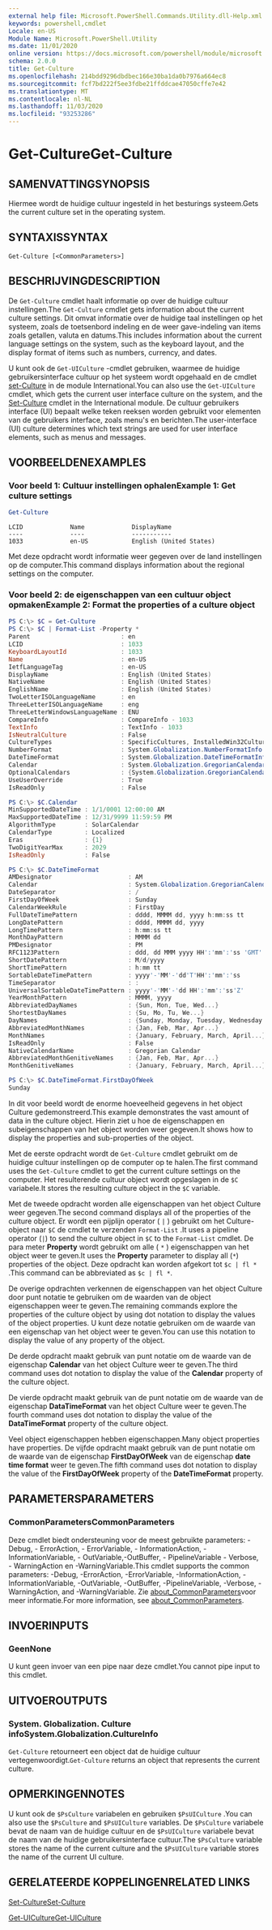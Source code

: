 ```yaml
---
external help file: Microsoft.PowerShell.Commands.Utility.dll-Help.xml
keywords: powershell,cmdlet
Locale: en-US
Module Name: Microsoft.PowerShell.Utility
ms.date: 11/01/2020
online version: https://docs.microsoft.com/powershell/module/microsoft.powershell.utility/get-culture?view=powershell-5.1&WT.mc_id=ps-gethelp
schema: 2.0.0
title: Get-Culture
ms.openlocfilehash: 214bdd9296dbdbec166e30ba1da0b7976a664ec8
ms.sourcegitcommit: fcf7bd222f5ee3fdbe21ffddcae47050cffe7e42
ms.translationtype: MT
ms.contentlocale: nl-NL
ms.lasthandoff: 11/03/2020
ms.locfileid: "93253286"
---
```

# <span data-ttu-id="17e4e-103">Get-Culture</span><span class="sxs-lookup"><span data-stu-id="17e4e-103">Get-Culture</span></span>

## <span data-ttu-id="17e4e-104">SAMENVATTING</span><span class="sxs-lookup"><span data-stu-id="17e4e-104">SYNOPSIS</span></span>
<span data-ttu-id="17e4e-105">Hiermee wordt de huidige cultuur ingesteld in het besturings systeem.</span><span class="sxs-lookup"><span data-stu-id="17e4e-105">Gets the current culture set in the operating system.</span></span>

## <span data-ttu-id="17e4e-106">SYNTAXIS</span><span class="sxs-lookup"><span data-stu-id="17e4e-106">SYNTAX</span></span>

```
Get-Culture [<CommonParameters>]
```

## <span data-ttu-id="17e4e-107">BESCHRIJVING</span><span class="sxs-lookup"><span data-stu-id="17e4e-107">DESCRIPTION</span></span>

<span data-ttu-id="17e4e-108">De `Get-Culture` cmdlet haalt informatie op over de huidige cultuur instellingen.</span><span class="sxs-lookup"><span data-stu-id="17e4e-108">The `Get-Culture` cmdlet gets information about the current culture settings.</span></span> <span data-ttu-id="17e4e-109">Dit omvat informatie over de huidige taal instellingen op het systeem, zoals de toetsenbord indeling en de weer gave-indeling van items zoals getallen, valuta en datums.</span><span class="sxs-lookup"><span data-stu-id="17e4e-109">This includes information about the current language settings on the system, such as the keyboard layout, and the display format of items such as numbers, currency, and dates.</span></span>

<span data-ttu-id="17e4e-110">U kunt ook de `Get-UICulture` -cmdlet gebruiken, waarmee de huidige gebruikersinterface cultuur op het systeem wordt opgehaald en de cmdlet [set-Culture](/powershell/module/international/set-culture) in de module International.</span><span class="sxs-lookup"><span data-stu-id="17e4e-110">You can also use the `Get-UICulture` cmdlet, which gets the current user interface culture on the system, and the [Set-Culture](/powershell/module/international/set-culture) cmdlet in the International module.</span></span> <span data-ttu-id="17e4e-111">De cultuur gebruikers interface (UI) bepaalt welke teken reeksen worden gebruikt voor elementen van de gebruikers interface, zoals menu's en berichten.</span><span class="sxs-lookup"><span data-stu-id="17e4e-111">The user-interface (UI) culture determines which text strings are used for user interface elements, such as menus and messages.</span></span>

## <span data-ttu-id="17e4e-112">VOORBEELDEN</span><span class="sxs-lookup"><span data-stu-id="17e4e-112">EXAMPLES</span></span>

### <span data-ttu-id="17e4e-113">Voor beeld 1: Cultuur instellingen ophalen</span><span class="sxs-lookup"><span data-stu-id="17e4e-113">Example 1: Get culture settings</span></span>

```powershell
Get-Culture
```

```Output
LCID             Name             DisplayName
----             ----             -----------
1033             en-US            English (United States)
```

<span data-ttu-id="17e4e-114">Met deze opdracht wordt informatie weer gegeven over de land instellingen op de computer.</span><span class="sxs-lookup"><span data-stu-id="17e4e-114">This command displays information about the regional settings on the computer.</span></span>

### <span data-ttu-id="17e4e-115">Voor beeld 2: de eigenschappen van een cultuur object opmaken</span><span class="sxs-lookup"><span data-stu-id="17e4e-115">Example 2: Format the properties of a culture object</span></span>

```powershell
PS C:\> $C = Get-Culture
PS C:\> $C | Format-List -Property *
Parent                         : en
LCID                           : 1033
KeyboardLayoutId               : 1033
Name                           : en-US
IetfLanguageTag                : en-US
DisplayName                    : English (United States)
NativeName                     : English (United States)
EnglishName                    : English (United States)
TwoLetterISOLanguageName       : en
ThreeLetterISOLanguageName     : eng
ThreeLetterWindowsLanguageName : ENU
CompareInfo                    : CompareInfo - 1033
TextInfo                       : TextInfo - 1033
IsNeutralCulture               : False
CultureTypes                   : SpecificCultures, InstalledWin32Cultures, FrameworkCultures
NumberFormat                   : System.Globalization.NumberFormatInfo
DateTimeFormat                 : System.Globalization.DateTimeFormatInfo
Calendar                       : System.Globalization.GregorianCalendar
OptionalCalendars              : {System.Globalization.GregorianCalendar, System.Globalization.GregorianCalendar}
UseUserOverride                : True
IsReadOnly                     : False

PS C:\> $C.Calendar
MinSupportedDateTime : 1/1/0001 12:00:00 AM
MaxSupportedDateTime : 12/31/9999 11:59:59 PM
AlgorithmType        : SolarCalendar
CalendarType         : Localized
Eras                 : {1}
TwoDigitYearMax      : 2029
IsReadOnly           : False

PS C:\> $C.DateTimeFormat
AMDesignator                     : AM
Calendar                         : System.Globalization.GregorianCalendar
DateSeparator                    : /
FirstDayOfWeek                   : Sunday
CalendarWeekRule                 : FirstDay
FullDateTimePattern              : dddd, MMMM dd, yyyy h:mm:ss tt
LongDatePattern                  : dddd, MMMM dd, yyyy
LongTimePattern                  : h:mm:ss tt
MonthDayPattern                  : MMMM dd
PMDesignator                     : PM
RFC1123Pattern                   : ddd, dd MMM yyyy HH':'mm':'ss 'GMT'
ShortDatePattern                 : M/d/yyyy
ShortTimePattern                 : h:mm tt
SortableDateTimePattern          : yyyy'-'MM'-'dd'T'HH':'mm':'ss
TimeSeparator                    : :
UniversalSortableDateTimePattern : yyyy'-'MM'-'dd HH':'mm':'ss'Z'
YearMonthPattern                 : MMMM, yyyy
AbbreviatedDayNames              : {Sun, Mon, Tue, Wed...}
ShortestDayNames                 : {Su, Mo, Tu, We...}
DayNames                         : {Sunday, Monday, Tuesday, Wednesday...}
AbbreviatedMonthNames            : {Jan, Feb, Mar, Apr...}
MonthNames                       : {January, February, March, April...}
IsReadOnly                       : False
NativeCalendarName               : Gregorian Calendar
AbbreviatedMonthGenitiveNames    : {Jan, Feb, Mar, Apr...}
MonthGenitiveNames               : {January, February, March, April...}

PS C:\> $C.DateTimeFormat.FirstDayOfWeek
Sunday
```

<span data-ttu-id="17e4e-116">In dit voor beeld wordt de enorme hoeveelheid gegevens in het object Culture gedemonstreerd.</span><span class="sxs-lookup"><span data-stu-id="17e4e-116">This example demonstrates the vast amount of data in the culture object.</span></span> <span data-ttu-id="17e4e-117">Hierin ziet u hoe de eigenschappen en subeigenschappen van het object worden weer gegeven.</span><span class="sxs-lookup"><span data-stu-id="17e4e-117">It shows how to display the properties and sub-properties of the object.</span></span>

<span data-ttu-id="17e4e-118">Met de eerste opdracht wordt de `Get-Culture` cmdlet gebruikt om de huidige cultuur instellingen op de computer op te halen.</span><span class="sxs-lookup"><span data-stu-id="17e4e-118">The first command uses the `Get-Culture` cmdlet to get the current culture settings on the computer.</span></span>
<span data-ttu-id="17e4e-119">Het resulterende cultuur object wordt opgeslagen in de `$C` variabele.</span><span class="sxs-lookup"><span data-stu-id="17e4e-119">It stores the resulting culture object in the `$C` variable.</span></span>

<span data-ttu-id="17e4e-120">Met de tweede opdracht worden alle eigenschappen van het object Culture weer gegeven.</span><span class="sxs-lookup"><span data-stu-id="17e4e-120">The second command displays all of the properties of the culture object.</span></span> <span data-ttu-id="17e4e-121">Er wordt een pijplijn operator ( `|` ) gebruikt om het Culture-object naar `$C` de cmdlet te verzenden `Format-List` .</span><span class="sxs-lookup"><span data-stu-id="17e4e-121">It uses a pipeline operator (`|`) to send the culture object in `$C` to the `Format-List` cmdlet.</span></span> <span data-ttu-id="17e4e-122">De para meter **Property** wordt gebruikt om alle ( `*` ) eigenschappen van het object weer te geven.</span><span class="sxs-lookup"><span data-stu-id="17e4e-122">It uses the **Property** parameter to display all (`*`) properties of the object.</span></span> <span data-ttu-id="17e4e-123">Deze opdracht kan worden afgekort tot `$c | fl *` .</span><span class="sxs-lookup"><span data-stu-id="17e4e-123">This command can be abbreviated as `$c | fl *`.</span></span>

<span data-ttu-id="17e4e-124">De overige opdrachten verkennen de eigenschappen van het object Culture door punt notatie te gebruiken om de waarden van de object eigenschappen weer te geven.</span><span class="sxs-lookup"><span data-stu-id="17e4e-124">The remaining commands explore the properties of the culture object by using dot notation to display the values of the object properties.</span></span> <span data-ttu-id="17e4e-125">U kunt deze notatie gebruiken om de waarde van een eigenschap van het object weer te geven.</span><span class="sxs-lookup"><span data-stu-id="17e4e-125">You can use this notation to display the value of any property of the object.</span></span>

<span data-ttu-id="17e4e-126">De derde opdracht maakt gebruik van punt notatie om de waarde van de eigenschap **Calendar** van het object Culture weer te geven.</span><span class="sxs-lookup"><span data-stu-id="17e4e-126">The third command uses dot notation to display the value of the **Calendar** property of the culture object.</span></span>

<span data-ttu-id="17e4e-127">De vierde opdracht maakt gebruik van de punt notatie om de waarde van de eigenschap **DataTimeFormat** van het object Culture weer te geven.</span><span class="sxs-lookup"><span data-stu-id="17e4e-127">The fourth command uses dot notation to display the value of the **DataTimeFormat** property of the culture object.</span></span>

<span data-ttu-id="17e4e-128">Veel object eigenschappen hebben eigenschappen.</span><span class="sxs-lookup"><span data-stu-id="17e4e-128">Many object properties have properties.</span></span> <span data-ttu-id="17e4e-129">De vijfde opdracht maakt gebruik van de punt notatie om de waarde van de eigenschap **FirstDayOfWeek** van de eigenschap **date time format** weer te geven.</span><span class="sxs-lookup"><span data-stu-id="17e4e-129">The fifth command uses dot notation to display the value of the **FirstDayOfWeek** property of the **DateTimeFormat** property.</span></span>

## <span data-ttu-id="17e4e-130">PARAMETERS</span><span class="sxs-lookup"><span data-stu-id="17e4e-130">PARAMETERS</span></span>

### <span data-ttu-id="17e4e-131">CommonParameters</span><span class="sxs-lookup"><span data-stu-id="17e4e-131">CommonParameters</span></span>

<span data-ttu-id="17e4e-132">Deze cmdlet biedt ondersteuning voor de meest gebruikte parameters: -Debug, - ErrorAction, - ErrorVariable, - InformationAction, -InformationVariable, - OutVariable,-OutBuffer, - PipelineVariable - Verbose, - WarningAction en -WarningVariable.</span><span class="sxs-lookup"><span data-stu-id="17e4e-132">This cmdlet supports the common parameters: -Debug, -ErrorAction, -ErrorVariable, -InformationAction, -InformationVariable, -OutVariable, -OutBuffer, -PipelineVariable, -Verbose, -WarningAction, and -WarningVariable.</span></span> <span data-ttu-id="17e4e-133">Zie [about_CommonParameters](https://go.microsoft.com/fwlink/?LinkID=113216)voor meer informatie.</span><span class="sxs-lookup"><span data-stu-id="17e4e-133">For more information, see [about_CommonParameters](https://go.microsoft.com/fwlink/?LinkID=113216).</span></span>

## <span data-ttu-id="17e4e-134">INVOER</span><span class="sxs-lookup"><span data-stu-id="17e4e-134">INPUTS</span></span>

### <span data-ttu-id="17e4e-135">Geen</span><span class="sxs-lookup"><span data-stu-id="17e4e-135">None</span></span>

<span data-ttu-id="17e4e-136">U kunt geen invoer van een pipe naar deze cmdlet.</span><span class="sxs-lookup"><span data-stu-id="17e4e-136">You cannot pipe input to this cmdlet.</span></span>

## <span data-ttu-id="17e4e-137">UITVOER</span><span class="sxs-lookup"><span data-stu-id="17e4e-137">OUTPUTS</span></span>

### <span data-ttu-id="17e4e-138">System. Globalization. Culture info</span><span class="sxs-lookup"><span data-stu-id="17e4e-138">System.Globalization.CultureInfo</span></span>

<span data-ttu-id="17e4e-139">`Get-Culture` retourneert een object dat de huidige cultuur vertegenwoordigt.</span><span class="sxs-lookup"><span data-stu-id="17e4e-139">`Get-Culture` returns an object that represents the current culture.</span></span>

## <span data-ttu-id="17e4e-140">OPMERKINGEN</span><span class="sxs-lookup"><span data-stu-id="17e4e-140">NOTES</span></span>

<span data-ttu-id="17e4e-141">U kunt ook de `$PsCulture` variabelen en gebruiken `$PsUICulture` .</span><span class="sxs-lookup"><span data-stu-id="17e4e-141">You can also use the `$PsCulture` and `$PsUICulture` variables.</span></span> <span data-ttu-id="17e4e-142">De `$PsCulture` variabele bevat de naam van de huidige cultuur en de `$PsUICulture` variabele bevat de naam van de huidige gebruikersinterface cultuur.</span><span class="sxs-lookup"><span data-stu-id="17e4e-142">The `$PsCulture` variable stores the name of the current culture and the `$PsUICulture` variable stores the name of the current UI culture.</span></span>

## <span data-ttu-id="17e4e-143">GERELATEERDE KOPPELINGEN</span><span class="sxs-lookup"><span data-stu-id="17e4e-143">RELATED LINKS</span></span>

[<span data-ttu-id="17e4e-144">Set-Culture</span><span class="sxs-lookup"><span data-stu-id="17e4e-144">Set-Culture</span></span>](/powershell/module/international/set-culture)

[<span data-ttu-id="17e4e-145">Get-UICulture</span><span class="sxs-lookup"><span data-stu-id="17e4e-145">Get-UICulture</span></span>](Get-UICulture.md)
